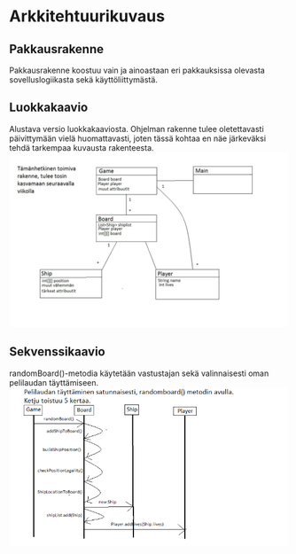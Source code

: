 # Arkkitehtuurikuvaus
## Pakkausrakenne
Pakkausrakenne koostuu vain ja ainoastaan eri pakkauksissa olevasta sovelluslogiikasta sekä käyttöliittymästä.
## Luokkakaavio
Alustava versio luokkakaaviosta. Ohjelman rakenne tulee oletettavasti päivittymään vielä huomattavasti, joten tässä kohtaa en näe
järkeväksi tehdä tarkempaa kuvausta rakenteesta.
![Alustava luokkakaavio](https://github.com/ajarola/otm-harjoitustyo/blob/master/dokumentointi/kuvat/luokkakaavio.png)
## Sekvenssikaavio
randomBoard()-metodia käytetään vastustajan sekä valinnaisesti oman pelilaudan täyttämiseen.
![Sekvenssikaavio satunnaisen pelilaudan tuottamisesta](https://github.com/ajarola/otm-harjoitustyo/blob/master/dokumentointi/kuvat/Sekvenssikaavio.png)
